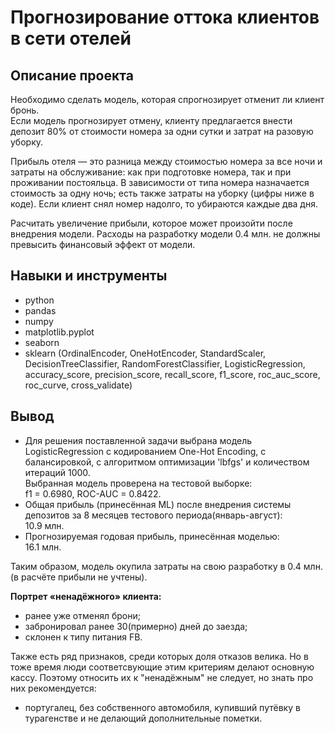 # Прогнозирование оттока клиентов в сети отелей

## Описание проекта

Необходимо сделать модель, которая спрогнозирует отменит ли клиент бронь. \
Если модель прогнозирует отмену, клиенту предлагается внести депозит 80% от стоимости номера за одни сутки и затрат на разовую уборку.

Прибыль отеля — это разница между стоимостью номера за все ночи и затраты на обслуживание: как при подготовке номера, так и при проживании постояльца. 
В зависимости от типа номера назначается стоимость за одну ночь; есть также затраты на уборку (цифры ниже в коде). Если клиент снял номер надолго, то убираются каждые два дня. 

Расчитать увеличение прибыли, которое может произойти после внедрения модели. Расходы на разработку модели 0.4 млн. не должны превысить финансовый эффект от модели.

## Навыки и инструменты

* python
* pandas
* numpy
* matplotlib.pyplot
* seaborn
* sklearn (OrdinalEncoder, OneHotEncoder, StandardScaler, DecisionTreeClassifier, RandomForestClassifier, LogisticRegression, accuracy_score, precision_score, recall_score, f1_score, roc_auc_score, roc_curve, cross_validate)

## Вывод

* Для решения поставленной задачи выбрана модель LogisticRegression с кодированием One-Hot Encoding, с балансировкой, с алгоритмом оптимизации 'lbfgs' и количеством итераций 1000.\
  Выбранная модель проверена на тестовой выборке:<br> 
  f1 = 0.6980, ROC-AUC = 0.8422.
* Общая прибыль (принесённая ML) после внедрения системы депозитов за 8 месяцев тестового периода(январь-август):<br>10.9 млн.
* Прогнозируемая годовая прибыль, принесённая моделью:<br>16.1 млн.

Таким образом, модель окупила затраты на свою разработку в 0.4 млн. (в расчёте прибыли не учтены).


**Портрет «ненадёжного» клиента:**
* ранее уже отменял брони;
* забронировал ранее 30(примерно) дней до заезда;
* склонен к типу питания FB.

Также есть ряд признаков, среди которых доля отказов велика. Но в тоже время люди соответсвующие этим критериям делают основную кассу. Поэтому относить их к "ненадёжным" не следует, но знать про них рекомендуется:
* португалец, без собственного автомобиля, купивший путёвку в турагенстве и не делающий дополнительные пометки.